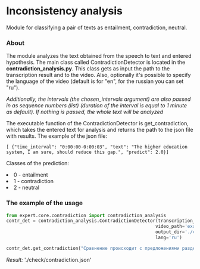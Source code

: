 # Inconsistency analysis
Module for classifying a pair of texts as entailment, contradiction, neutral.

### About

The module analyzes the text obtained from the speech to text and entered hypothesis. The main class called ContradictionDetector is located in the <b>contradiction_analysis.py</b>. This class gets as input the path to the transcription result and to the video. Also, optionally it's possible to specify the language of the video (default is for "en", for the russian you can set "ru"). 

<i> Additionally, the intervals (the chosen_intervals argument) are also passed in as sequence numbers (list) (duration of the interval is equal to 1 minute as default). If nothing is passed, the whole text will be analyzed </i>

The executable function of the ContradictionDetector is get_contradiction, which takes the entered text for analysis and returns the path to the json file with results.
The example of the json file:
```
[ {"time_interval": "0:00:00-0:00:03", "text": "The higher education system, I am sure, should reduce this gap.", "predict": 2.0}]
```
Classes of the prediction:
  
<li> 0 - entailment </li>
<li> 1 - contradiction </li>
<li> 2 - neutral </li>


### The example of the usage

```python
from expert.core.contradiction import contradiction_analysis
contr_det = contradiction_analysis.ContradictionDetector(transcription_path = 'transcription.json',
                                                        video_path='example.mp4',
                                                        output_dir='./check',
                                                        lang='ru')

contr_det.get_contradiction("Сравнение происходит с предложениями разделенными по паузам.")
```
*Result:* './check/contradiction.json'


